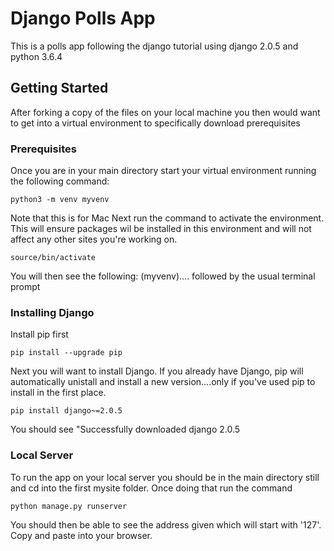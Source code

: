 # Django Polls App
This is a polls app following the django tutorial using django 2.0.5 and python 3.6.4

## Getting Started
After forking a copy of the files on your local machine you then would want to get into a virtual environment to specifically download prerequisites 

### Prerequisites
Once you are in your main directory start your virtual environment running the following command:
```
python3 -m venv myvenv
```
Note that this is for Mac
Next run the command to activate the environment. This will ensure packages wil be installed in this environment and will not affect any other sites you're working on.

```
source/bin/activate
```

You will then see the following: (myvenv).... followed by the usual terminal prompt

### Installing Django
Install pip first 

```
pip install --upgrade pip
```
Next you will want to install Django. If you already have Django, pip will automatically unistall and install a new version....only if you've used pip to install in the first place. 

```
pip install django~=2.0.5
```
You should see "Successfully downloaded django 2.0.5 

### Local Server
To run the app on your local server you should be in the main directory still and cd into the first mysite folder. Once doing that run the command
```
python manage.py runserver
```

You should then be able to see the address given which will start with '127'. Copy and paste into your browser. 
  

